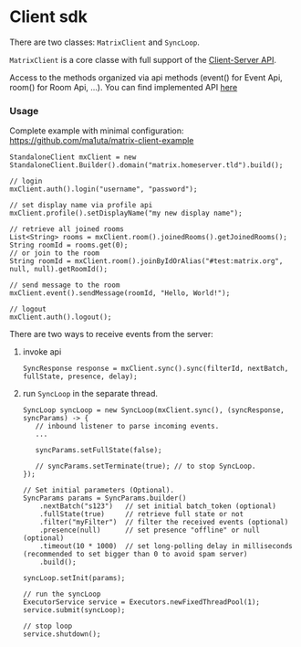 # Client sdk

There are two classes: `MatrixClient` and `SyncLoop`.

`MatrixClient` is a core classe with full support of the [Client-Server API](https://matrix.org/docs/spec/client_server/r0.4.0.html).

Access to the methods organized via api methods (event() for Event Api, room() for Room Api, ...).
You can find implemented API [here](https://github.com/ma1uta/jeon/tree/master/client-api/src/main/java/io/github/ma1uta/matrix/client/api)

### Usage

Complete example with minimal configuration: https://github.com/ma1uta/matrix-client-example

```$java
StandaloneClient mxClient = new StandaloneClient.Builder().domain("matrix.homeserver.tld").build();

// login
mxClient.auth().login("username", "password");

// set display name via profile api
mxClient.profile().setDisplayName("my new display name");

// retrieve all joined rooms
List<String> rooms = mxClient.room().joinedRooms().getJoinedRooms();
String roomId = rooms.get(0);
// or join to the room
String roomId = mxClient.room().joinByIdOrAlias("#test:matrix.org", null, null).getRoomId();

// send message to the room
mxClient.event().sendMessage(roomId, "Hello, World!");

// logout
mxClient.auth().logout();
```

There are two ways to receive events from the server:
1. invoke api
    ```$java
    SyncResponse response = mxClient.sync().sync(filterId, nextBatch, fullState, presence, delay);
    ```
2. run `SyncLoop` in the separate thread.
    ```$java
    SyncLoop syncLoop = new SyncLoop(mxClient.sync(), (syncResponse, syncParams) -> {
       // inbound listener to parse incoming events.
       ...

       syncParams.setFullState(false);
       
       // syncParams.setTerminate(true); // to stop SyncLoop.
    });
    
    // Set initial parameters (Optional).
    SyncParams params = SyncParams.builder()
        .nextBatch("s123")   // set initial batch_token (optional)
        .fullState(true)     // retrieve full state or not
        .filter("myFilter")  // filter the received events (optional)
        .presence(null)      // set presence "offline" or null (optional)
        .timeout(10 * 1000)  // set long-polling delay in milliseconds (recommended to set bigger than 0 to avoid spam server)
        .build();
    
    syncLoop.setInit(params);
    
    // run the syncLoop
    ExecutorService service = Executors.newFixedThreadPool(1);
    service.submit(syncLoop);
    
    // stop loop
    service.shutdown();
    
    ```
